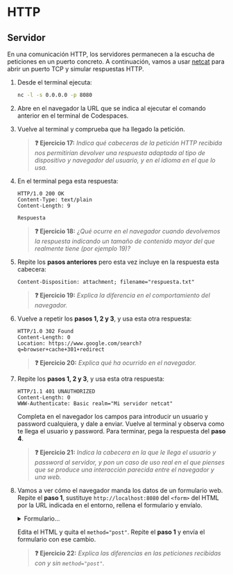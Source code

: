 # HTTP
## Servidor

En una comunicación HTTP, los servidores permanecen a la escucha de peticiones en un puerto concreto. A continuación, vamos a usar [netcat](https://en.wikipedia.org/wiki/Netcat) para abrir un puerto TCP y simular respuestas HTTP.

1. Desde el terminal ejecuta:
   ```bash
   nc -l -s 0.0.0.0 -p 8080
   ```

1. Abre en el navegador la URL que se indica al ejecutar el comando anterior en el terminal de Codespaces.

1. Vuelve al terminal y comprueba que ha llegado la petición.

   > **❓ Ejercicio 17:** _Indica qué cabeceras de la petición HTTP recibida nos permitirían devolver una respuesta adaptada al tipo de dispositivo y navegador del usuario, y en el idioma en el que lo usa._

1. En el terminal pega esta respuesta:
   ```http
   HTTP/1.0 200 OK
   Content-Type: text/plain
   Content-Length: 9

   Respuesta
   ```
   > **❓ Ejercicio 18:** _¿Qué ocurre en el navegador cuando devolvemos la respuesta indicando un tamaño de contenido mayor del que realmente tiene (por ejemplo 19)?_

1. Repite los **pasos anteriores** pero esta vez incluye en la respuesta esta cabecera:
   ```http
   Content-Disposition: attachment; filename="respuesta.txt"
   ```
   > **❓ Ejercicio 19:** _Explica la diferencia en el comportamiento del navegador._

1. Vuelve a repetir los **pasos 1, 2 y 3**, y usa esta otra respuesta:
   ```http
   HTTP/1.0 302 Found
   Content-Length: 0
   Location: https://www.google.com/search?q=browser+cache+301+redirect

   ```
   > **❓ Ejercicio 20:** _Explica qué ha ocurrido en el navegador._

1. Repite los **pasos 1, 2 y 3**, y usa esta otra respuesta:
   ```http
   HTTP/1.1 401 UNAUTHORIZED
   Content-Length: 0
   WWW-Authenticate: Basic realm="Mi servidor netcat"

   ```
   Completa en el navegador los campos para introducir un usuario y password cualquiera, y dale a enviar. Vuelve al terminal y observa como te llega el usuario y password. Para terminar, pega la respuesta del **paso 4**.

   > **❓ Ejercicio 21:** _Indica la cabecera en la que le llega el usuario y password al servidor, y pon un caso de uso real en el que pienses que se produce una interacción parecida entre el navegador y una web._

1. Vamos a ver cómo el navegador manda los datos de un formulario web. Repite el **paso 1**, sustituye `http://localhost:8080` del `<form>` del HTML por la URL indicada en el entorno, rellena el formulario y envíalo.

   <details><summary>Formulario...</summary>
   <div class="sandpack" data-template="vanilla" data-height="300px">
   <pre data-file="index.js" data-hidden="true"></pre>
   <pre data-file="index.html" data-active="true">
   &lt;form id="myForm" action="http://localhost:8080" method="post">
    &lt;fieldset>
     &lt;label for="name">Text Input:&lt;/label>
     &lt;input type="text" name="name" id="name" value="" tabindex="1">
    &lt;/fieldset>
    &lt;fieldset>
     &lt;label for="radio-choice-1">Choice 1&lt;/label>
     &lt;input type="radio" name="radio-choice-1" id="radio-choice-1" tabindex="2" value="choice-1">
     &lt;label for="radio-choice-2">Choice 2&lt;/label>
     &lt;input type="radio" name="radio-choice-2" id="radio-choice-2" tabindex="3" value="choice-2">
    &lt;/fieldset>
    &lt;fieldset>
     &lt;label for="select-choice">Select Dropdown Choice:&lt;/label>
     &lt;select name="select-choice" id="select-choice">
      &lt;option value="Choice 1">Choice 1&lt;/option>
      &lt;option value="Choice 2">Choice 2&lt;/option>
      &lt;option value="Choice 3">Choice 3&lt;/option>
     &lt;/select>
    &lt;/fieldset>
    &lt;fieldset>
     &lt;label for="textarea">Textarea:&lt;/label>
     &lt;textarea rows="2" cols="25" name="textarea" id="textarea">&lt;/textarea>
    &lt;/fieldset>
    &lt;fieldset>
     &lt;label for="checkbox">Checkbox:&lt;/label>
     &lt;input type="checkbox" name="checkbox">
    &lt;/fieldset>
    &lt;fieldset>
     &lt;input type="submit" value="Submit">
    &lt;/fieldset>
   &lt;/form>
   </pre></div></details>

   Edita el HTML y quita el `method="post"`. Repite el **paso 1** y envía el formulario con ese cambio.

   > **❓ Ejercicio 22:** _Explica las diferencias en las peticiones recibidas con y sin `method="post"`._